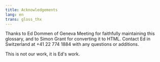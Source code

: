 ```yaml
---
title: Acknowledgements
lang: en
trans: gloss_thx
---
```

Thanks to Ed Dommen of Geneva Meeting for faithfully maintaining this glossary, and to Simon Grant for converting it to HTML. Contact Ed in Switzerland at +41 22 774 1884 with any questions or additions. 

This is not our work, it is Ed's work.
